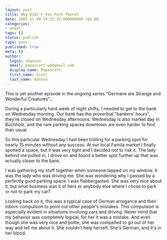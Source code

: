 ```yaml
---
layout: post
title: Why Didn't You Park There?
date: 2007-11-09 14:37:32.000000000 +01:00
categories:
- expat
tags: []
status: publish
type: post
published: true
meta: {}
author:
  login: shanson
  email: papascott-wp@gmail.com
  display_name: PapaScott
  first_name: Scott
  last_name: Hanson
---
```

<p>This is yet another episode in the ongoing series "Germans are Strange and Wonderful Creatures"...</p>
<p>During a particularly hard week of night shifts, I needed to get to the bank on Wednesday morning. Our bank has the proverbial "bankers' hours", they're closed on Wednesday afternoons. Wednesday is also market day in Buchholz, and the rare parking spaces downtown are even harder to find than usual.</p>
<p>So this particular Wednesday I had been trolling for a parking spot for nearly 15 minutes without any success. At our local Famila market I finally spotted a space, but it was very tight and I decided not to risk it. The lady behind me pulled in, I drove on and found a better spot further up that was actually closer to the bank.</p>
<p>I was gathering my stuff together when someone tapped on my window. It was the lady who was driving me. She was wondering why I passed by a perfectly good parking space. I was flabbergasted. She was very nice about it, but what business was it of hers or anybody else where I chose to park or not to park my car?</p>
<p>Looking back on it, this was a typical case of German arrogance and their inborn compulsion to point out other people's mistakes. This compulsion is especially evident in situations involving cars and driving. Never mind that my behavior was completely logical, for her it was a mistake. And even though she was very nice and polite, she was compelled to go out of her way and tell me about it. She couldn't help herself. She's German, and it's in her blood.</p>

